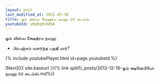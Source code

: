 ```yaml
---
layout: post
last_modified_at: 2021-03-30
title: ஓம் விஸ்வ க்ஷேத்ரய நமஹ ௧௧ டைம்ஸ்
youtubeId: vRqHq9CHdbA
---
```

 
 
 ஓம் விஸ்வ க்ஷேத்ரய நமஹ  
 
 -  பிரபஞ்சம் வளர்ந்த பகுதி யார்? 
 
  
 
  
 
 
 
 
 
 


{% include youtubePlayer.html id=page.youtubeId %}
 
[Next]({{ site.baseurl }}{% link  split1/_posts/2012-12-16-ஓம் க்ஷனேபியோ நமஹ ௧௧ டைம்ஸ்.md%})
 
